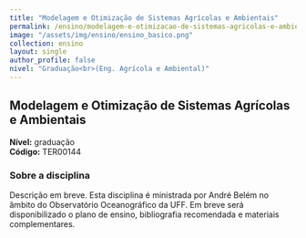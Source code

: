 ```yaml
---
title: "Modelagem e Otimização de Sistemas Agrícolas e Ambientais"
permalink: /ensino/modelagem-e-otimizacao-de-sistemas-agricolas-e-ambientais/
image: "/assets/img/ensino/ensino_basico.png"
collection: ensino
layout: single
author_profile: false
nivel: "Graduação<br>(Eng. Agrícola e Ambiental)"
---
```


## Modelagem e Otimização de Sistemas Agrícolas e Ambientais

**Nível:** graduação  
**Código:** TER00144

### Sobre a disciplina

Descrição em breve. Esta disciplina é ministrada por André Belém no âmbito do Observatório Oceanográfico da UFF. Em breve será disponibilizado o plano de ensino, bibliografia recomendada e materiais complementares.
